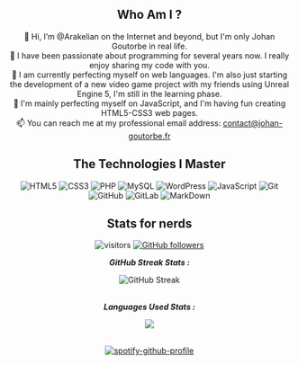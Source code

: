 <div align="center">
   
## Who Am I ?
👋 Hi, I’m @Arakelian on the Internet and beyond, but I'm only Johan Goutorbe in real life.<br/>
👀 I have been passionate about programming for several years now. I really enjoy sharing my code with you.<br/>
🌱 I am currently perfecting myself on web languages. I'm also just starting the development of a new video game project with my friends using Unreal Engine 5, I'm still in the learning phase.<br/>
🌱 I'm mainly perfecting myself on JavaScript, and I'm having fun creating HTML5-CSS3 web pages.<br/>
📫 You can reach me at my professional email address: contact@johan-goutorbe.fr

## The Technologies I Master

![HTML5](https://img.shields.io/badge/-HTML5-E34F26?style=flat-square&logo=html5&logoColor=white)
![CSS3](https://img.shields.io/badge/-CSS3-1572B6?style=flat-square&logo=css3)
![PHP](https://img.shields.io/badge/-PHP-474A8A?style=flat-square&logo=php)
![MySQL](https://img.shields.io/badge/-MySQL-336791?style=flat-square&logo=mysql)
![WordPress](https://img.shields.io/badge/-WordPress-21759b?style=flat-square&logo=WordPress)
![JavaScript](https://img.shields.io/badge/-JavaScript-323330?style=flat-square&logo=javascript)
![Git](https://img.shields.io/badge/-Git-3E2C00?style=flat-square&logo=git)
![GitHub](https://img.shields.io/badge/-GitHub-181717?style=flat-square&logo=github)
![GitLab](https://img.shields.io/badge/-GitLab-FCA121?style=flat-square&logo=gitlab)
![MarkDown](https://img.shields.io/badge/markdown-black?&style=flat-square&logo=markdown)

## Stats for nerds

![visitors](https://visitor-badge.laobi.icu/badge?page_id=JohanGoutorbe.JohanGoutorbe) [![GitHub followers](https://img.shields.io/github/followers/JohanGoutorbe.svg?style=social&label=Follow)](https://github.com/JohanGoutorbe?tab=followers)

<p align="center">
   <b><em>GitHub Streak Stats :</em></b> <br/>
</p>
<div align="center">
  
  ![GitHub Streak](https://github-readme-streak-stats.herokuapp.com?user=JohanGoutorbe&border_radius=5)
</div>
<p align="center">
   <br/><b><em>Languages Used Stats :</em></b> <br/>
</p>
<div align="center">
  <a href="https://github-readme-stats.vercel.app/api/top-langs/?username=JohanGoutorbe"><img align="center" src="https://github-readme-stats.vercel.app/api/top-langs/?username=JohanGoutorbe" /></a>
</div>
<br/>

<div align="center">
  
  [![spotify-github-profile](https://spotify-github-profile.vercel.app/api/view?uid=31dbbg5ouygucgkwobawqa4ytrfy&cover_image=true&theme=default&show_offline=true&background_color=121212&interchange=false&bar_color=53b14f&bar_color_cover=false)](https://spotify-github-profile.vercel.app/api/view?uid=31dbbg5ouygucgkwobawqa4ytrfy&redirect=true)
  </p>
</div>
